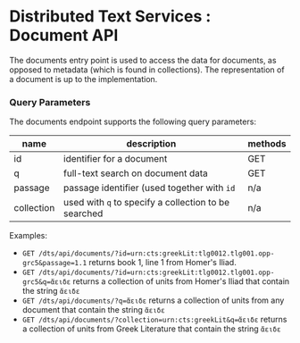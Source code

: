 # Distributed Text Services : Document API

The documents entry point is used to access the data for documents, as opposed to metadata (which is found in collections).  The representation of a document is up to the implementation.

### Query Parameters

The documents endpoint supports the following query parameters:

| name | description                              | methods |
|------|------------------------------------------|---------|
| id   | identifier for a document |  GET    |
| q    | full-text search on document data             |  GET    |
| passage | passage identifier (used together with `id` | n/a    |
| collection | used with `q` to specify a collection to be searched | n/a |

Examples:

- `GET /dts/api/documents/?id=urn:cts:greekLit:tlg0012.tlg001.opp-grc5&passage=1.1` returns book 1, line 1 from Homer's Iliad.
- `GET /dts/api/documents/?id=urn:cts:greekLit:tlg0012.tlg001.opp-grc5&q=ἄειδε` returns a collection of units from Homer's Iliad that contain the string `ἄειδε`
- `GET /dts/api/documents/?q=ἄειδε` returns a collection of units from any document that contain the string `ἄειδε`
- `GET /dts/api/documents/?collection=urn:cts:greekLit&q=ἄειδε` returns a collection of units from Greek Literature that contain the string `ἄειδε`